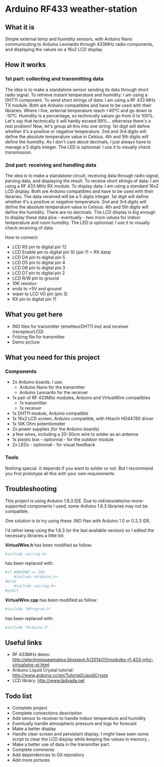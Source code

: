 # Arduino RF433 weather-station

## What it is

Simple external temp and humidity sensors, with Arduino Nano communicating to Arduino Leonardo through 433MHz radio components, and displaying the values on a 16x2 LCD display.

## How it works

### 1st part: collecting and transmitting data

The idea is to make a standalone sensor sending its data through short radio signal.
To retrieve instant temperature and humidity: I am using a DHT11 component.
To send short strings of data: I am using a RF 433 MHz TX module.
Both are Arduino compatibles and have to be used with their libraries.
Where I live, external temperature reach +40°C and go down to -10°C.
Humidity is a percentage, so technically values go from 0 to 100%.
Let's say that technically it will hardly exceed 99%... otherwise there's a real problem!
Now, let's group all this into one string:
1st digit will define whether it's a positive or negative temperature.
2nd and 3rd digits will define the absolute temperature value in Celsius.
4th and 5th digits will define the humidity.
As I don't care about decimals, I just always have to manage a 5 digits integer.
The LED is optionnal: I use it to visually check transmission.

### 2nd part: receiving and handling data

The idea is to make a standalone circuit, receiving data through radio signal, parsing data, and displaying the result.
To receive short strings of data: I am using a RF 433 MHz RX module.
To display data: I am using a standard 16x2 LCD display.
Both are Arduino compatibles and have to be used with their libraries.
The data received will be a 5 digits integer.
1st digit will define whether it's a positive or negative temperature.
2nd and 3rd digits will define the absolute temperature value in Celsius.
4th and 5th digits will define the humidity.
There are no decimals.
The LCD display is big enough to display these data plus - eventually - two more values for indoor temperature and room humidity.
The LED is optionnal: I use it to visually check receiving of data.

How to connect:
* LCD RS pin to digital pin 12
* LCD Enable pin to digital pin 10 (pin 11 = RX data)
* LCD D4 pin to digital pin 5
* LCD D5 pin to digital pin 4
* LCD D6 pin to digital pin 3
* LCD D7 pin to digital pin 2
* LCD R/W pin to ground
* 10K resistor:
* ends to +5V and ground
* wiper to LCD VO pin (pin 3)
* RX pin to digital pin 11

## What you get here

* INO files for transmitter (emetteurDHT11.ino) and receiver (recepteurLCD)
* Fritzing file for transmitter
* Demo picture

## What you need for this project

### Components

* 2x Arduino boards. I use:
  * Arduino Nano for the transmitter
  * Arduino Leonardo for the receiver
* 1x pair of RF 433Mhz modules, Arduino and VirtualWire compatibles
  * 1x transmitter
  * 1x receiver
* 1x DHT11 module, Arduino compatible
* 1x 16x2 LCD screen, Arduino compatible, with Hitachi HD44780 driver
* 1x 10K Ohm potentiometer
* 2x power supplies (for the Arduino boards)
* a few wires, including a 20-30cm wire to solder as an antenna
* 1x plastic box - optionnal - for the outdoor module
* 2x LEDs - optionnal - for visual feedback

### Tools

Nothing special. It depends if you want to solder or not. But I recommend you first prototype all this with your own requirements.

## Troubleshooting

This project is using Arduino 1.6.3 IDE. Due to old/obsolete/no-more-supported components I used, some Arduino 1.6.3 libraries may not be compatible.

One solution is to try using these .INO files with Arduino 1.0 or 0.2.3 IDE.

I'd rather keep using the 1.6.3 (or the last available version) so I edited the necessary libraries a little bit:

**VirtualWire.h** has been modified as follow:
```python
#include <wiring.h>
```
has been replaced with:
```python
#if ARDUINO >= 100
    #include <Arduino.h>
#else
    #include <wiring.h>
#endif
```

**VirtualWire.cpp** has been modified as follow:
```python
#include "WProgram.h"
```
has been replaced with:
```python
#include "Arduino.h"
```

## Useful links

* RF 433MHz demo: http://electroniqueamateur.blogspot.fr/2014/01/modules-rf-433-mhz-virtualwire-et.html
* Arduino Liquid Crystal tutorial: http://www.arduino.cc/en/Tutorial/LiquidCrysta
* LCD library: http://www.ladyada.net

## Todo list

* Complete project
* Complete connections description
* Add sensor to receiver to handle indoor temperature and humidity
* Eventually handle atmospheric pressure and logs for forecast
* Make a better display
* Handle clear screen and persistant display. I might have seen some script to clear the LCD display while keeping the values in memory...
* Make a better use of data in the transmitter part.
* Complete comments
* Add dependencies to Git repository
* Add more pictures
